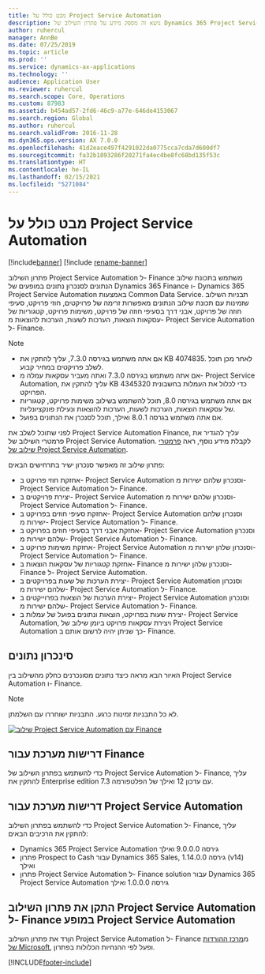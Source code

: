 ```yaml
---
title: מבט כולל על Project Service Automation
description: נושא זה מספק מידע על פתרון השילוב של Dynamics 365 Project Service Automation אל Dynamics 365 Finance.
author: ruhercul
manager: AnnBe
ms.date: 07/25/2019
ms.topic: article
ms.prod: ''
ms.service: dynamics-ax-applications
ms.technology: ''
audience: Application User
ms.reviewer: ruhercul
ms.search.scope: Core, Operations
ms.custom: 87983
ms.assetid: b454ad57-2fd6-46c9-a77e-646de4153067
ms.search.region: Global
ms.author: ruhercul
ms.search.validFrom: 2016-11-28
ms.dyn365.ops.version: AX 7.0.0
ms.openlocfilehash: 41d2eace497f4291022da0775cca7cda7d600df7
ms.sourcegitcommit: fa32b1893286f20271fa4ec4be8fc68bd135f53c
ms.translationtype: HT
ms.contentlocale: he-IL
ms.lasthandoff: 02/15/2021
ms.locfileid: "5271084"
---
```

# <a name="project-service-automation-overview"></a>מבט כולל על Project Service Automation

[!include[banner](../includes/banner.md)]
[!include [rename-banner](~/includes/cc-data-platform-banner.md)]

פתרון השילוב Project Service Automation ל- Finance משתמש בתכונת שילוב הנתונים לסנכרון נתונים במופעים של Dynamics 365 Finance ו- Dynamics 365 Project Service Automation באמצעות Common Data Service. תבניות השילוב שזמינות עם תכונת שילוב הנתונים מאפשרות זרימה של פרויקטים, חוזי פרויקט, סעיפי חוזה של פרויקט, אבני דרך בסעיפי חוזה של פרויקט, משימות פרויקט, קטגוריות של עסקאות הוצאות, הערכות לשעות, הערכות להוצאות מ- Project Service Automation ל- Finance.

> [!NOTE]
> - אם אתה משתמש בגירסה 7.3.0, עליך להתקין את KB 4074835. לאחר מכן תוכל לשלב פרויקטים במחיר קבוע.
> - אם אתה משתמש בגירסה 7.3.0 ואתה מעביר עסקאות עמלה מ- Project Service Automation, עליך להתקין את KB 4345320 כדי לכלול את העמלות בחשבונית הפרויקט.
> - אם אתה משתמש בגירסה 8.0, תוכל להשתמש בשילוב משימות פרויקט, קטגוריות של עסקאות הוצאות, הערכות לשעות, הערכות להוצאות ונעילת פונקציונליות.
> - אם אתה משתמש בגרסה 8.0.1 ואילך, תוכל לסנכרן את הנתונים בפועל.

לפני שתוכל לשלב את Project Service Automation Finance, עליך להגדיר את פרמטרי השילוב של Project Service Automation. לקבלת מידע נוסף, ראה [פרמטרי שילוב של Project Service Automation](PSA-parameters.md).

פתרון שילוב זה מאפשר סנכרון ישיר בתרחישים הבאים:

- אחזקת חוזי פרויקט ב- Project Service Automation וסנכרון שלהם ישירות מ- Project Service Automation ל- Finance.
- יצירת פרויקטים ב- Project Service Automation וסנכרון שלהם ישירות מ- Project Service Automation ל- Finance.
- אחזקת סעיפי חוזים בפרויקט ב- Project Service Automation וסנכרון שלהם ישירות מ- Project Service Automation ל- Finance.
- אחזקת אבני דרך בסעיפי חוזים בפרויקט ב- Project Service Automation וסנכרון שלהם ישירות מ- Project Service Automation ל- Finance.
- אחזקת משימות פרויקט ב- Project Service Automation וסנכרון שלהן ישירות מ- Project Service Automation ל- Finance.
- אחזקת קטגוריות של עסקאות הוצאות ב- Finance וסנכרון שלהן ישירות מ- Finance ל- Project Service Automation.
- יצירת הערכות של שעות בפרויקטים ב- Project Service Automation וסנכרון שלהם ישירות מ- Project Service Automation ל- Finance.
- יצירת הערכות של הוצאות בפרוייקטים ב- Project Service Automation וסנכרון שלהם ישירות מ- Project Service Automation ל- Finance.
- יצירת שעות בפרויקט, הוצאות ונתונים בפועל של עמלות ב- Project Service Automation, ויצירת עסקאות פרויקט ביומן שילוב של Project Service Automation כך שניתן יהיה לרשום אותם ב- Finance.

## <a name="data-synchronization"></a>‏‏סינכרון נתונים

האיור הבא מראה כיצד נתונים מסונכרנים כחלק מהשילוב בין Project Service Automation ו- Finance.

> [!NOTE]
> לא כל התבניות זמינות כרגע. התבניות ישוחררו עם השלמתן.

[![שילוב Project Service Automation עם Finance](./media/PSA-integration.png)](./media/PSA-integration.png)

## <a name="system-requirements-for-finance"></a>דרישות מערכת עבור Finance

כדי להשתמש בפתרון השילוב של Project Service Automation ל- Finance, עליך להתקין את Enterprise edition 7.3 עם עדכון 12 ואילך של הפלטפורמה.

## <a name="system-requirements-for-project-service-automation"></a>דרישות מערכת עבור Project Service Automation

כדי להשתמש בפתרון השילוב Project Service Automation ל- Finance, עליך להתקין את הרכיבים הבאים:

- Dynamics 365 Project Service Automation גירסה 9.0.0.0 ואילך
- פתרון Prospect to Cash עבור Dynamics 365 Sales, גירסה 1.14.0.0 (v14) ואילך
- פתרון Project Service Automation ל- Finance solution עבור Dynamics 365 Project Service Automation גירסה 1.0.0.0 ואילך

## <a name="install-the-project-service-automation-to-finance-integration-solution-in-your-project-service-automation-instance"></a>התקן את פתרון השילוב Project Service Automation ל- Finance במופע Project Service Automation

הןרד את פתרון השילוב Project Service Automation ל- Finance מ[מרכז ההורדות של Microsoft](https://www.microsoft.com/download/details.aspx?id=57016), ופעל לפי ההנחיות הכלולות בפתרון.


[!INCLUDE[footer-include](../includes/footer-banner.md)]